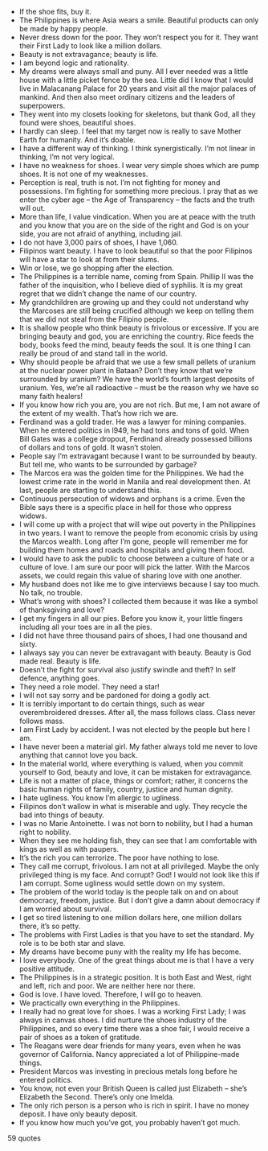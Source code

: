  - If the shoe fits, buy it.
 - The Philippines is where Asia wears a smile. Beautiful products can only be made by happy people.
 - Never dress down for the poor. They won’t respect you for it. They want their First Lady to look like a million dollars.
 - Beauty is not extravagance; beauty is life.
 - I am beyond logic and rationality.
 - My dreams were always small and puny. All I ever needed was a little house with a little picket fence by the sea. Little did I know that I would live in Malacanang Palace for 20 years and visit all the major palaces of mankind. And then also meet ordinary citizens and the leaders of superpowers.
 - They went into my closets looking for skeletons, but thank God, all they found were shoes, beautiful shoes.
 - I hardly can sleep. I feel that my target now is really to save Mother Earth for humanity. And it’s doable.
 - I have a different way of thinking. I think synergistically. I’m not linear in thinking, I’m not very logical.
 - I have no weakness for shoes. I wear very simple shoes which are pump shoes. It is not one of my weaknesses.
 - Perception is real, truth is not. I’m not fighting for money and possessions. I’m fighting for something more precious. I pray that as we enter the cyber age – the Age of Transparency – the facts and the truth will out.
 - More than life, I value vindication. When you are at peace with the truth and you know that you are on the side of the right and God is on your side, you are not afraid of anything, including jail.
 - I do not have 3,000 pairs of shoes, I have 1,060.
 - Filipinos want beauty. I have to look beautiful so that the poor Filipinos will have a star to look at from their slums.
 - Win or lose, we go shopping after the election.
 - The Philippines is a terrible name, coming from Spain. Phillip II was the father of the inquisition, who I believe died of syphilis. It is my great regret that we didn’t change the name of our country.
 - My grandchildren are growing up and they could not understand why the Marcoses are still being crucified although we keep on telling them that we did not steal from the Filipino people.
 - It is shallow people who think beauty is frivolous or excessive. If you are bringing beauty and god, you are enriching the country. Rice feeds the body, books feed the mind, beauty feeds the soul. It is one thing I can really be proud of and stand tall in the world.
 - Why should people be afraid that we use a few small pellets of uranium at the nuclear power plant in Bataan? Don’t they know that we’re surrounded by uranium? We have the world’s fourth largest deposits of uranium. Yes, we’re all radioactive – must be the reason why we have so many faith healers!
 - If you know how rich you are, you are not rich. But me, I am not aware of the extent of my wealth. That’s how rich we are.
 - Ferdinand was a gold trader. He was a lawyer for mining companies. When he entered politics in l949, he had tons and tons of gold. When Bill Gates was a college dropout, Ferdinand already possessed billions of dollars and tons of gold. It wasn’t stolen.
 - People say I’m extravagant because I want to be surrounded by beauty. But tell me, who wants to be surrounded by garbage?
 - The Marcos era was the golden time for the Philippines. We had the lowest crime rate in the world in Manila and real development then. At last, people are starting to understand this.
 - Continuous persecution of widows and orphans is a crime. Even the Bible says there is a specific place in hell for those who oppress widows.
 - I will come up with a project that will wipe out poverty in the Philippines in two years. I want to remove the people from economic crisis by using the Marcos wealth. Long after I’m gone, people will remember me for building them homes and roads and hospitals and giving them food.
 - I would have to ask the public to choose between a culture of hate or a culture of love. I am sure our poor will pick the latter. With the Marcos assets, we could regain this value of sharing love with one another.
 - My husband does not like me to give interviews because I say too much. No talk, no trouble.
 - What’s wrong with shoes? I collected them because it was like a symbol of thanksgiving and love?
 - I get my fingers in all our pies. Before you know it, your little fingers including all your toes are in all the pies.
 - I did not have three thousand pairs of shoes, I had one thousand and sixty.
 - I always say you can never be extravagant with beauty. Beauty is God made real. Beauty is life.
 - Doesn’t the fight for survival also justify swindle and theft? In self defence, anything goes.
 - They need a role model. They need a star!
 - I will not say sorry and be pardoned for doing a godly act.
 - It is terribly important to do certain things, such as wear overembroidered dresses. After all, the mass follows class. Class never follows mass.
 - I am First Lady by accident. I was not elected by the people but here I am.
 - I have never been a material girl. My father always told me never to love anything that cannot love you back.
 - In the material world, where everything is valued, when you commit yourself to God, beauty and love, it can be mistaken for extravagance.
 - Life is not a matter of place, things or comfort; rather, it concerns the basic human rights of family, country, justice and human dignity.
 - I hate ugliness. You know I’m allergic to ugliness.
 - Filipinos don’t wallow in what is miserable and ugly. They recycle the bad into things of beauty.
 - I was no Marie Antoinette. I was not born to nobility, but I had a human right to nobility.
 - When they see me holding fish, they can see that I am comfortable with kings as well as with paupers.
 - It’s the rich you can terrorize. The poor have nothing to lose.
 - They call me corrupt, frivolous. I am not at all privileged. Maybe the only privileged thing is my face. And corrupt? God! I would not look like this if I am corrupt. Some ugliness would settle down on my system.
 - The problem of the world today is the people talk on and on about democracy, freedom, justice. But I don’t give a damn about democracy if I am worried about survival.
 - I get so tired listening to one million dollars here, one million dollars there, it’s so petty.
 - The problems with First Ladies is that you have to set the standard. My role is to be both star and slave.
 - My dreams have become puny with the reality my life has become.
 - I love everybody. One of the great things about me is that I have a very positive attitude.
 - The Philippines is in a strategic position. It is both East and West, right and left, rich and poor. We are neither here nor there.
 - God is love. I have loved. Therefore, I will go to heaven.
 - We practically own everything in the Philippines.
 - I really had no great love for shoes. I was a working First Lady; I was always in canvas shoes. I did nurture the shoes industry of the Philippines, and so every time there was a shoe fair, I would receive a pair of shoes as a token of gratitude.
 - The Reagans were dear friends for many years, even when he was governor of California. Nancy appreciated a lot of Philippine-made things.
 - President Marcos was investing in precious metals long before he entered politics.
 - You know, not even your British Queen is called just Elizabeth – she’s Elizabeth the Second. There’s only one Imelda.
 - The only rich person is a person who is rich in spirit. I have no money deposit. I have only beauty deposit.
 - If you know how much you’ve got, you probably haven’t got much.

59 quotes